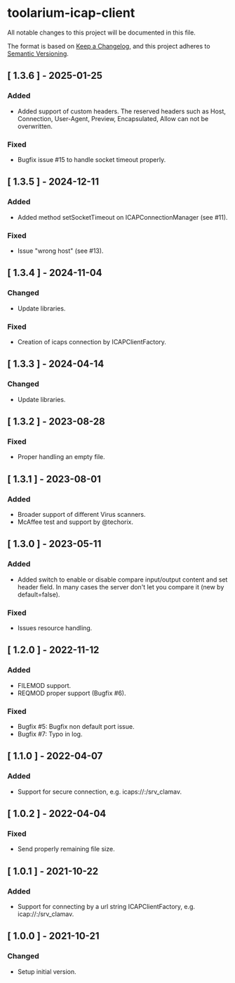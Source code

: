 # toolarium-icap-client

All notable changes to this project will be documented in this file.

The format is based on [Keep a Changelog](https://keepachangelog.com/en/1.0.0/),
and this project adheres to [Semantic Versioning](https://semver.org/spec/v2.0.0.html).

## [ 1.3.6 ] - 2025-01-25
### Added
- Added support of custom headers. The reserved headers such as Host, Connection, User-Agent, Preview, Encapsulated, Allow can not be overwritten.

### Fixed
- Bugfix issue #15 to handle socket timeout properly.

## [ 1.3.5 ] - 2024-12-11
### Added
- Added method setSocketTimeout on ICAPConnectionManager (see #11).

### Fixed
- Issue "wrong host" (see #13).

## [ 1.3.4 ] - 2024-11-04
### Changed
- Update libraries.

### Fixed
- Creation of icaps connection by ICAPClientFactory. 

## [ 1.3.3 ] - 2024-04-14
### Changed
- Update libraries.

## [ 1.3.2 ] - 2023-08-28
### Fixed
- Proper handling an empty file.

## [ 1.3.1 ] - 2023-08-01
### Added
- Broader support of different Virus scanners.
- McAffee test and support by @techorix.

## [ 1.3.0 ] - 2023-05-11
### Added
- Added switch to enable or disable compare input/output content and set header field. 
  In many cases the server don't let you compare it (new by default=false).

### Fixed
- Issues resource handling.

## [ 1.2.0 ] - 2022-11-12
### Added
- FILEMOD support.
- REQMOD proper support (Bugfix #6).

### Fixed
- Bugfix #5: Bugfix non default port issue.
- Bugfix #7: Typo in log.

## [ 1.1.0 ] - 2022-04-07
### Added
- Support for secure connection, e.g. icaps://<hostname>:<port>/srv_clamav.

## [ 1.0.2 ] - 2022-04-04
### Fixed
- Send properly remaining file size.

## [ 1.0.1 ] - 2021-10-22
### Added
- Support for connecting by a url string ICAPClientFactory, e.g. icap://<hostname>:<port>/srv_clamav.

## [ 1.0.0 ] - 2021-10-21
### Changed
- Setup initial version.

